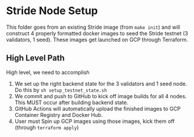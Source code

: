 # Stride Node Setup

This folder goes from an existing Stride image (from `make init`) and will construct 4 properly formatted docker images to seed the Stride testnet (3 validators, 1 seed). These images get launched on GCP through Terraform.

## High Level Path

High level, we need to accomplish
1. We set up the right backend state for the 3 validators and 1 seed node. Do this by `sh setup_testnet_state.sh`
2. We commit and push to GitHub to kick off image builds for all 4 nodes. This MUST occur after building backend state.
4. GitHub Actions will automatically upload the finished images to GCP Container Registry and Docker Hub.
5. User must Spin up GCP images using those images, kick them off (through `terraform apply`)

